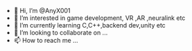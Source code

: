 - 👋 Hi, I’m @AnyX001
- 👀 I’m interested in game development, VR ,AR ,neuralink etc
- 🌱 I’m currently learning C,C++,backend dev,unity etc
- 💞️ I’m looking to collaborate on ...
- 📫 How to reach me ...

<!---
AnyX001/AnyX001 is a ✨ special ✨ repository because its `README.md` (this file) appears on your GitHub profile.
You can click the Preview link to take a look at your changes.
--->
